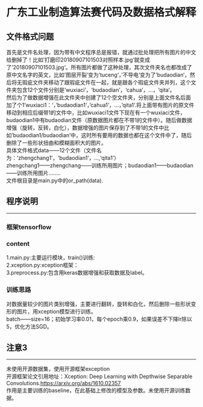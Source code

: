 广东工业制造算法赛代码及数据格式解释
==================================
文件格式问题
-------------
首先是文件名处理，因为带有中文程序总是报错，就通过批处理把所有图片的中文给删掉了！比如’打磨印20180907101503对照样本.jpg‘就变成了’20180907101503.jpg‘。所有图片都做了这种处理，其次文件夹名也都改成了原中文名字的英文，比如’图层开裂‘变为’tuceng‘，’不导电‘变为了’budaodian‘，然后将无瑕疵文件夹移动了跟瑕疵文件在一起，就是跟各个瑕疵文件夹并列，这个文件夹包含12个文件分别是’wuxiaci’，‘budaodian’，‘cahua’，...，‘qita‘。  
然后为了做数据增强在此文件夹中创建了12个空文件夹，分别是上面文件名后面加了个1’wuxiaci1：‘，’budaodian1‘，’cahua1‘，...，’qita1‘.将上面带有图片的原文件移动到相应后缀带1的文件中，比如wuxiaci1文件下现在有一个wuxiaci文件，budaodian1中有budaodian文件（原数据图片都在不带1的文件中）。随后做数据增强（旋转，反转，白化），数据增强的图片保存到了不带1的文件中比如’budaodian1/budaodian‘中，这时所有要用的数据也都在这个文件中了，随后删除了一些形状扭曲和模糊面积大的图片。  
具体文件格式data——12个文件（文件名为：‘zhengchang1’，‘budaodian1’，...,‘qita1’）  
zhengchang1——zhengchang——训练所用图片；budaodian1——budaodian——训练所用图片........  
文件根目录是main.py中的or_path(data).
## 程序说明
----------------
### 框架tensorflow
### content
1.main.py:主要运行模块，train()训练:  
2.xception.py:xception框架：  
3.preprocess.py:包含用keras数据增强和获取数据及label。  
### 训练思路
对数据量较少的图片类别增强，主要进行翻转，旋转和白化，然后删除一些形状变形的图片，用xception模型进行训练。  
batch——size=16；初始学习率0.01，每个epoch乘0.9，如果误差不下降lr除以5，优化方法SGD。
## 注意3
-----------------
未使用开源数据集，使用开源框架exception  
开源框架论文引用地址：Xception: Deep Learning with Depthwise Separable Convolutions.https://arxiv.org/abs/1610.02357  
作用是主要训练的baseline，在此基础上修改的模型及参数。未使用开源训练数据。
